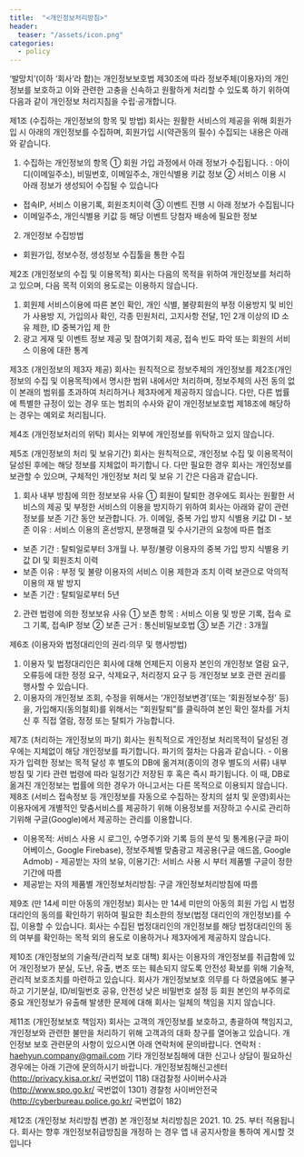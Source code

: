 ```yaml
---
title:  "<개인정보처리방침>"
header:
  teaser: "/assets/icon.png"
categories: 
  - policy
---
```


‘발망치’(이하 ‘회사’라 함)는 개인정보보호법 제30조에 따라 정보주체(이용자)의 개인정보를 보호하고 이와 관련한 고충을 신속하고 원활하게 처리할 수 있도록 하기 위하여 다음과 같이 개인정보 처리지침을 수립·공개합니다.

제1조 (수집하는 개인정보의 항목 및 방법)
회사는 원활한 서비스의 제공을 위해 회원가입 시 아래의 개인정보를 수집하며, 회원가입 시(약관동의 필수) 수집되는 내용은 아래와 같습니다. 
1. 수집하는 개인정보의 항목
① 회원 가입 과정에서 아래 정보가 수집됩니다.
: 아이디(이메일주소), 비밀번호, 이메일주소, 개인식별용 키값 정보
② 서비스 이용 시 아래 정보가 생성되어 수집될 수 있습니다
- 접속IP, 서비스 이용기록, 회원조치이력
③ 이벤트 진행 시 아래 정보가 수집됩니다
- 이메일주소, 개인식별용 키값 등 해당 이벤트 당첨자 배송에 필요한 정보
2. 개인정보 수집방법
- 회원가입, 정보수정, 생성정보 수집툴을 통한 수집

제2조 (개인정보의 수집 및 이용목적)
회사는 다음의 목적을 위하여 개인정보를 처리하고 있으며, 다음 목적 이외의 용도로는 이용하지 않습니다. 
1. 회원제 서비스이용에 따른 본인 확인, 개인 식별, 불량회원의 부정 이용방지 및 비인가 사용방
지, 가입의사 확인, 각종 민원처리, 고지사항 전달, 1인 2개 이상의 ID 소유 제한, ID 중복가입 제
한
2. 광고 게재 및 이벤트 정보 제공 및 참여기회 제공, 접속 빈도 파악 또는 회원의 서비스 이용에 
대한 통계

제3조 (개인정보의 제3자 제공)
회사는 원칙적으로 정보주체의 개인정보를 제2조(개인정보의 수집 및 이용목적)에서 명시한 범위 내에서만 처리하며, 정보주체의 사전 동의 없이 본래의 범위를 초과하여 처리하거나 제3자에게 제공하지 않습니다. 다만, 다른 법률에 특별한 규정이 있는 경우 또는 범죄의 수사와 같이 개인정보보호법 제18조에 해당하는 경우는 예외로 처리됩니다. 

제4조 (개인정보처리의 위탁)
회사는 외부에 개인정보를 위탁하고 있지 않습니다. 

제5조 (개인정보의 처리 및 보유기간)
회사는 원칙적으로, 개인정보 수집 및 이용목적이 달성된 후에는 해당 정보를 지체없이 파기합니
다. 다만 필요한 경우 회사는 개인정보를 보관할 수 있으며, 구체적인 개인정보 처리 및 보유 기
간은 다음과 같습니다. 
1. 회사 내부 방침에 의한 정보보유 사유
① 회원이 탈퇴한 경우에도 회사는 원활한 서비스의 제공 및 부정한 서비스의 이용을 방지하기 위하여 회사는 아래와 같이 관련 정보를 보존 기간 동안 보관합니다. 
가. 이메일, 중복 가입 방지 식별용 키값 DI - 보존 이유 : 서비스 이용의 혼선방지, 분쟁해결 및 수사기관의 요청에 따른 협조
- 보존 기간 : 탈퇴일로부터 3개월
나. 부정/불량 이용자의 중복 가입 방지 식별용 키값 DI 및 회원조치 이력
- 보존 이유 : 부정 및 불량 이용자의 서비스 이용 제한과 조치 이력 보관으로 악의적 이용의 재
발 방지
- 보존 기간 : 탈퇴일로부터 5년
2. 관련 법령에 의한 정보보유 사유
① 보존 항목 : 서비스 이용 및 방문 기록, 접속 로그 기록, 접속IP 정보
② 보존 근거 : 통신비밀보호법
③ 보존 기간 : 3개월

제6조 (이용자와 법정대리인의 권리·의무 및 행사방법)
1. 이용자 및 법정대리인은 회사에 대해 언제든지 이용자 본인의 개인정보 열람 요구, 오류등에 대한 정정 요구, 삭제요구, 처리정지 요구 등 개인정보 보호 관련 권리를 행사할 수 있습니다. 
2. 이용자의 개인정보 조회, 수정을 위해서는 ‘개인정보변경’(또는 ‘회원정보수정’ 등)을, 가입해지(동의철회)를 위해서는 “회원탈퇴”를 클릭하여 본인 확인 절차를 거치신 후 직접 열람, 정정 또는 탈퇴가 가능합니다. 

제7조 (처리하는 개인정보의 파기)
회사는 원칙적으로 개인정보 처리목적이 달성된 경우에는 지체없이 해당 개인정보를 파기합니다. 파기의 절차는 다음과 같습니다. - 이용자가 입력한 정보는 목적 달성 후 별도의 DB에 옮겨져(종이의 경우 별도의 서류) 내부 방침 및 기타 관련 법령에 따라 일정기간 저장된 후 혹은 즉시 파기됩니다. 이 때, DB로 옮겨진 개인정보는 법률에 의한 경우가 아니고서는 다른 목적으로 이용되지 않습니다. 제8조 (서비스 접속정보 등 개인정보를 자동으로 수집하는 장치의 설치 및 운영)회사는 이용자에게 개별적인 맞춤서비스를 제공하기 위해 이용정보를 저장하고 수시로 관리하기위해 구글(Google)에서 제공하는 관리를 이용합니다. 
- 이용목적: 서비스 사용 시 로그인, 수명주기와 기록 등의 분석 및 통계용(구글 파이어베이스, Google Firebase), 정보주체별 맞춤광고 제공용(구글 애드몹, Google Admob) - 제공받는 자의 보유, 이용기간: 서비스 사용 시 부터 제품별 구글이 정한 기간에 따름
- 제공받는 자의 제품별 개인정보처리방침: 구글 개인정보처리방침에 따름

제9조 (만 14세 미만 아동의 개인정보)
회사는 만 14세 미만의 아동의 회원 가입 시 법정대리인의 동의를 확인하기 위하여 필요한 최소한의 정보(법정 대리인의 개인정보)를 수집, 이용할 수 있습니다. 회사는 수집된 법정대리인의 개인정보를 해당 법정대리인의 동의 여부를 확인하는 목적 외의 용도로 이용하거나 제3자에게 제공하지 않습니다. 

제10조 (개인정보의 기술적/관리적 보호 대책)
회사는 이용자의 개인정보를 취급함에 있어 개인정보가 분실, 도난, 유출, 변조 또는 훼손되지 않도록 안전성 확보를 위해 기술적, 관리적 보호조치를 마련하고 있습니다. 회사가 개인정보보호 의무를 다 하였음에도 불구하고 기기분실, ID/비밀번호 공유, 안전성 낮은 비밀번호 설정 등 회원 본인의 부주의로 중요 개인정보가 유출해 발생한 문제에 대해 회사는 일체의 책임을 지지 않습니다. 

제11조 (개인정보보호 책임자)
회사는 고객의 개인정보를 보호하고, 총괄하여 책임지고, 개인정보와 관련한 불만을 처리하기 위해 고객과의 대화 창구를 열어놓고 있습니다. 개인정보 보호 관련문의 사항이 있으시면 아래 연락처에 문의바랍니다.
연락처 : haehyun.company@gmail.com
기타 개인정보침해에 대한 신고나 상담이 필요하신 경우에는 아래 기관에 문의하시기 바랍니다. 
개인정보침해신고센터 (http://privacy.kisa.or.kr/ 국번없이 118)
대검찰청 사이버수사과 (http://www.spo.go.kr/ 국번없이 1301)
경찰청 사이버안전국 (http://cyberbureau.police.go.kr/ 국번없이 182)

제12조 (개인정보 처리방침 변경)
본 개인정보 처리방침은 2021. 10. 25. 부터 적용됩니다. 회사는 향후 개인정보취급방침을 개정하
는 경우 앱 내 공지사항을 통하여 게시할 것입니다
